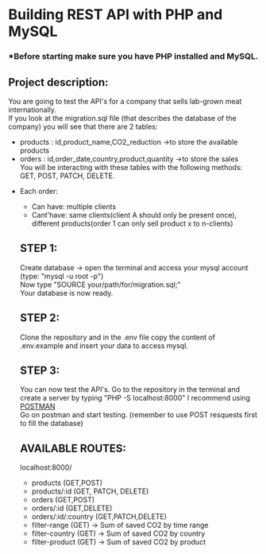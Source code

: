 # Building REST API with PHP and MySQL

### *Before starting make sure you have PHP installed and MySQL.

## Project description:
You are going to test the API's for a company that sells lab-grown meat internationally.<br>
If you look at the migration.sql file (that describes the database of the company) you will see that there are 2 tables:
- products : id,product_name,CO2_reduction ->to store the available products
- orders   : id,order_date,country,product,quantity ->to store the sales<br>
  You will be interacting with these tables with the following methods: GET, POST, PATCH, DELETE.

* Each order:
  - Can have: multiple clients
  - Cant'have: same clients(client A should only be present once), different products(order 1 can only sell product x to n-clients)

  ## STEP 1:
  Create database -> open the terminal and access your mysql account (type: "mysql -u root -p")<br>
                     Now type "SOURCE your/path/for/migration.sql;" <br>
                     Your database is now ready.
  ## STEP 2:
  Clone the repository and in the .env file copy the content of .env.example and insert your data to access mysql.
  ## STEP 3:
  You can now test the API's.
  Go to the repository in the terminal and create a server by typing "PHP -S localhost:8000"
  I recommend using [POSTMAN](https://www.postman.com/downloads/)<br>
  Go on postman and start testing.
  (remember to use POST resquests first to fill the database)

  ## AVAILABLE ROUTES:
  localhost:8000/
  - products (GET,POST)
  - products/:id (GET, PATCH, DELETE)
  - orders (GET,POST)
  - orders/:id (GET,DELETE)
  - orders/:id/:country (GET,PATCH,DELETE)
  - filter-range (GET) -> Sum of saved CO2 by time range
  - filter-country (GET) -> Sum of saved CO2 by country
  - filter-product (GET) -> Sum of saved CO2 by product
  
